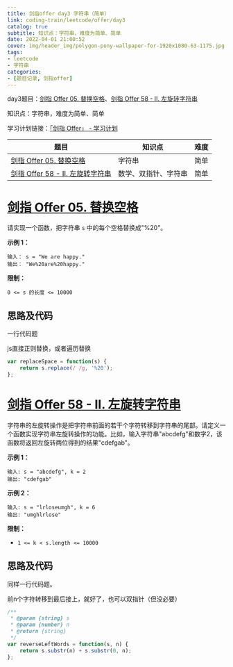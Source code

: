 ```yaml
---
title: 剑指offer day3 字符串（简单）
link: coding-train/leetcode/offer/day3
catalog: true
subtitle: 知识点：字符串，难度为简单、简单
date: 2022-04-01 21:00:52
cover: img/header_img/polygon-pony-wallpaper-for-1920x1080-63-1175.jpg
tags:
- leetcode
- 字符串
categories:
- [题目记录, 剑指offer]
---
```

day3题目：[剑指 Offer 05. 替换空格](https://leetcode-cn.com/problems/ti-huan-kong-ge-lcof/)、[剑指 Offer 58 - II. 左旋转字符串](https://leetcode-cn.com/problems/zuo-xuan-zhuan-zi-fu-chuan-lcof/)

知识点：字符串，难度为简单、简单

学习计划链接：[「剑指 Offer」 - 学习计划](https://leetcode-cn.com/study-plan/lcof/?progress=7jn70jr)

| 题目                                                                                               | 知识点               | 难度 |
| -------------------------------------------------------------------------------------------------- | -------------------- | ---- |
| [剑指 Offer 05. 替换空格](https://leetcode-cn.com/problems/ti-huan-kong-ge-lcof/)                     | 字符串               | 简单 |
| [剑指 Offer 58 - II. 左旋转字符串](https://leetcode-cn.com/problems/zuo-xuan-zhuan-zi-fu-chuan-lcof/) | 数学、双指针、字符串 | 简单 |

# [剑指 Offer 05. 替换空格](https://leetcode-cn.com/problems/ti-huan-kong-ge-lcof/)

请实现一个函数，把字符串 `s` 中的每个空格替换成"%20"。

**示例 1：**

```
输入： s = "We are happy."
输出： "We%20are%20happy."
```

**限制：**

`0 <= s 的长度 <= 10000`

## 思路及代码

一行代码题

js直接正则替换，或者遍历替换

```javascript
var replaceSpace = function(s) {
    return s.replace(/ /g, '%20');
};
```

# [剑指 Offer 58 - II. 左旋转字符串](https://leetcode-cn.com/problems/zuo-xuan-zhuan-zi-fu-chuan-lcof/)

字符串的左旋转操作是把字符串前面的若干个字符转移到字符串的尾部。请定义一个函数实现字符串左旋转操作的功能。比如，输入字符串"abcdefg"和数字2，该函数将返回左旋转两位得到的结果"cdefgab"。

**示例 1：**

```
输入: s = "abcdefg", k = 2
输出: "cdefgab"
```

**示例 2：**

```
输入: s = "lrloseumgh", k = 6
输出: "umghlrlose"
```

**限制：**

- `1 <= k < s.length <= 10000`

## 思路及代码

同样一行代码题。

前n个字符转移到最后接上，就好了，也可以双指针（但没必要）

```javascript
/**
 * @param {string} s
 * @param {number} n
 * @return {string}
 */
var reverseLeftWords = function(s, n) {
    return s.substr(n) + s.substr(0, n);
};
```
